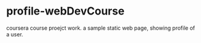# profile-webDevCourse
coursera course proejct work. a sample static web page, showing profile of a user.
